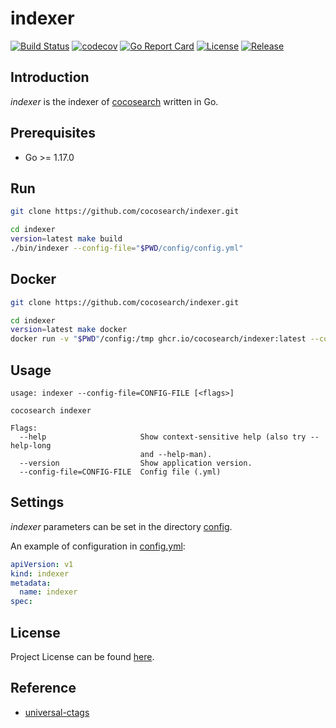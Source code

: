 # indexer

[![Build Status](https://github.com/cocosearch/indexer/workflows/CI/badge.svg?branch=main&event=push)](https://github.com/cocosearch/indexer/actions?query=workflow%3ACI)
[![codecov](https://codecov.io/gh/cocosearch/indexer/branch/main/graph/badge.svg?token=CPBX6iyWnS)](https://codecov.io/gh/cocosearch/indexer)
[![Go Report Card](https://goreportcard.com/badge/github.com/cocosearch/indexer)](https://goreportcard.com/report/github.com/cocosearch/indexer)
[![License](https://img.shields.io/github/license/cocosearch/indexer.svg)](https://github.com/cocosearch/indexer/blob/main/LICENSE)
[![Release](https://img.shields.io/github/release/cocosearch/indexer.svg)](https://github.com/cocosearch/indexer/releases/latest)



## Introduction

*indexer* is the indexer of [cocosearch](https://github.com/cocosearch) written in Go.



## Prerequisites

- Go >= 1.17.0



## Run

```bash
git clone https://github.com/cocosearch/indexer.git

cd indexer
version=latest make build
./bin/indexer --config-file="$PWD/config/config.yml"
```



## Docker

```bash
git clone https://github.com/cocosearch/indexer.git

cd indexer
version=latest make docker
docker run -v "$PWD"/config:/tmp ghcr.io/cocosearch/indexer:latest --config-file="/tmp/config.yml"
```



## Usage

```
usage: indexer --config-file=CONFIG-FILE [<flags>]

cocosearch indexer

Flags:
  --help                     Show context-sensitive help (also try --help-long
                             and --help-man).
  --version                  Show application version.
  --config-file=CONFIG-FILE  Config file (.yml)
```



## Settings

*indexer* parameters can be set in the directory [config](https://github.com/cocosearch/indexer/blob/main/config).

An example of configuration in [config.yml](https://github.com/cocosearch/indexer/blob/main/config/config.yml):

```yaml
apiVersion: v1
kind: indexer
metadata:
  name: indexer
spec:
```



## License

Project License can be found [here](LICENSE).



## Reference

- [universal-ctags](https://github.com/universal-ctags/ctags)
